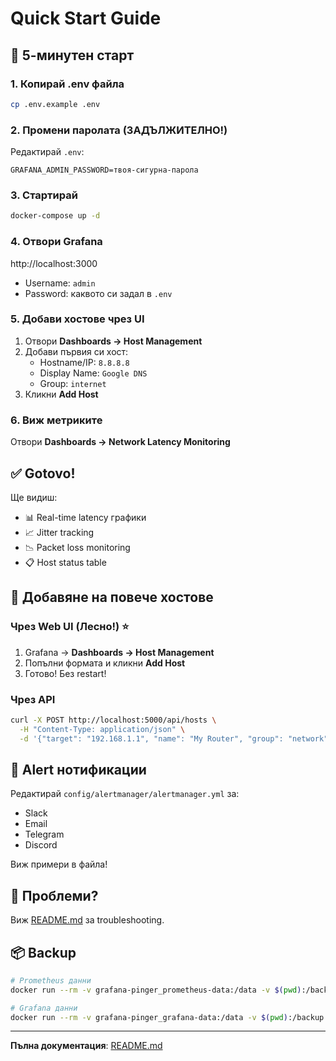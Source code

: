 # Quick Start Guide

## 🚀 5-минутен старт

### 1. Копирай .env файла
```bash
cp .env.example .env
```

### 2. Промени паролата (ЗАДЪЛЖИТЕЛНО!)
Редактирай `.env`:
```env
GRAFANA_ADMIN_PASSWORD=твоя-сигурна-парола
```

### 3. Стартирай
```bash
docker-compose up -d
```

### 4. Отвори Grafana
http://localhost:3000

- Username: `admin`
- Password: каквото си задал в `.env`

### 5. Добави хостове чрез UI
1. Отвори **Dashboards → Host Management**
2. Добави първия си хост:
   - Hostname/IP: `8.8.8.8`
   - Display Name: `Google DNS`
   - Group: `internet`
3. Кликни **Add Host**

### 6. Виж метриките
Отвори **Dashboards → Network Latency Monitoring**

## ✅ Gotovo!

Ще видиш:
- 📊 Real-time latency графики
- 📈 Jitter tracking
- 📉 Packet loss monitoring
- 📋 Host status table

## 🔧 Добавяне на повече хостове

### Чрез Web UI (Лесно!) ⭐

1. Grafana → **Dashboards → Host Management**
2. Попълни формата и кликни **Add Host**
3. Готово! Без restart!

### Чрез API

```bash
curl -X POST http://localhost:5000/api/hosts \
  -H "Content-Type: application/json" \
  -d '{"target": "192.168.1.1", "name": "My Router", "group": "network"}'
```

## 📱 Alert нотификации

Редактирай `config/alertmanager/alertmanager.yml` за:
- Slack
- Email
- Telegram
- Discord

Виж примери в файла!

## 🐛 Проблеми?

Виж [README.md](README.md#-troubleshooting) за troubleshooting.

## 📦 Backup

```bash
# Prometheus данни
docker run --rm -v grafana-pinger_prometheus-data:/data -v $(pwd):/backup alpine tar czf /backup/prometheus-backup.tar.gz /data

# Grafana данни
docker run --rm -v grafana-pinger_grafana-data:/data -v $(pwd):/backup alpine tar czf /backup/grafana-backup.tar.gz /data
```

---

**Пълна документация**: [README.md](README.md)
